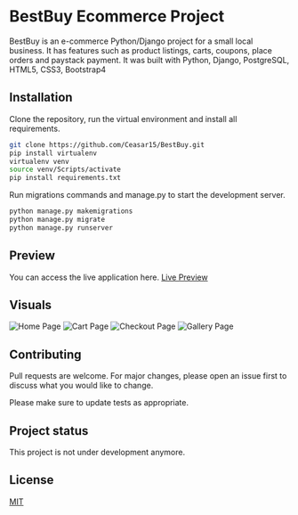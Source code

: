 # BestBuy Ecommerce Project

BestBuy is an e-commerce Python/Django project for a small local business. It has features such as product listings, carts, coupons, place orders and paystack payment. It was built with Python, Django, PostgreSQL, HTML5, CSS3, Bootstrap4

## Installation

Clone the repository, run the virtual environment and install all requirements.
```bash
git clone https://github.com/Ceasar15/BestBuy.git
pip install virtualenv
virtualenv venv
source venv/Scripts/activate
pip install requirements.txt
```
Run migrations commands and manage.py to start the development server.

```bash
python manage.py makemigrations
python manage.py migrate
python manage.py runserver
```


## Preview
You can access the live application here.
[Live Preview](https://sellaptop.herokuapp.com/)


## Visuals
![Home Page ](https://user-images.githubusercontent.com/42820626/156563834-814b6563-618e-4c5e-93ff-3a6b609c1ad3.png)
![Cart Page](https://user-images.githubusercontent.com/42820626/156563856-f4f23fa0-d552-41a9-94e7-bc7004cd2d49.png)
![Checkout Page](https://user-images.githubusercontent.com/42820626/156563871-c8392b64-6f79-49f6-b906-cd997b9c35f4.png)
![Gallery Page](https://user-images.githubusercontent.com/42820626/156563903-2d81dbbe-79aa-4894-a917-cdce2e76f5cb.png)


## Contributing
Pull requests are welcome. For major changes, please open an issue first to discuss what you would like to change.

Please make sure to update tests as appropriate.

## Project status
This project is not under development anymore. 
## License
[MIT](https://choosealicense.com/licenses/mit/)